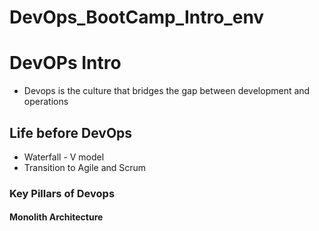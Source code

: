 # DevOps_BootCamp_Intro_env

# DevOPs Intro
 - Devops is the culture that bridges the gap between development and operations
 
 ## Life before DevOps
 - Waterfall - V model
 - Transition to Agile and Scrum
 
 ### Key Pillars of Devops
 
 
 #### Monolith Architecture
 
 
